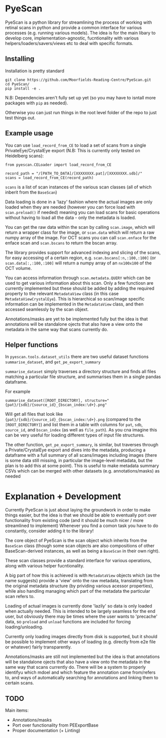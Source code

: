 # PyeScan

PyeScan is a python library for streamlining the process of working with retinal scans in python and provide a common interface for various processes (e.g. running various models). The idea is for the main libary to develop core, implementation-agnostic, fucntionality with various helpers/loaders/savers/views etc to deal with specific formats.


## Installing

Installation is pretty standard
```
git clone https://github.com/Moorfields-Reading-Centre/PyeScan.git
cd PyeScan/
pip install -e .
```

N.B: Dependencies aren't fully set up yet (so you may have to isntall more packages with `pip` as needed).

Otherwise you can just run things in the root level folder of the repo to just test things out.


## Example usage

You can use `load_record_from_CE` to load a set of scans from a single PrivateEye/CrystalEye export 
(N.B: This is currently only tested on Heidelberg scans):
```
from pyescan.CELoader import load_record_from_CE

record_path = "/[PATH_TO_DATA]/[XXXXXXXX.pat]/[XXXXXXXX.sdb]/"
scans = load_record_from_CE(record_path)
```

`scans` is a list of scan instances of the various scan classes (all of which inberit from the `BaseScan`)

Data loading is done in a 'lazy' fashion where the actual images are only loaded when they are needed (however you can force load with `scan.preload()` if needed) meaning you can load scans for basic operations without having to load all the data - only the metadata is loaded.

You can get the raw data within the scan by calling `scan.image`, which will return a wrapper class for the image, or `scan.data` which will return a raw numpy array of the image. For OCT scans you can call `scan.enface` for the enface scan and `scan.bscans` to return the bscan array.

The library provides support for advanced indexing and slicing of the scans, for easy accessing of a certain region, e.g. `scan.bscans[:n,:100,:100]` (or `scan.data[:,:100,:100]` will return a numpy array of an `nx100x100` of the OCT volume.

You can access information through `scan.metadata.QUERY` which can be used to get various information about this scan. Only a few functiosn are currently implemented but these should be added by adding the required property to the relevant `MetadataView` class (in this case `MetadataViewCrystalEye`). This is hierarchical so scan/image specific information can be implemented in the `MetadataView` class, and then accessed seamlessly by the scan objext.

Annotations/masks are yet to be implemented fully but the idea is that annotations will be standalone ojects that also have a view onto the metadata in the same way that scans currently do.

## Helper functions

In `pyescan.tools.dataset_utils` there are two useful dataset functions `summarise_dataset`, and `get_pe_export_summary`

`summarise_dataset` simply traverses a directory structure and finds all files matching a particular file structure, and summarises them in a single pandas dataframe.

For example
```
summarise_dataset([ROOT_DIRECTORY], structure="{pat}/{sdb}/{source_id}_{bscan_index:\d+}.png"
```
Will get all files that look like `{pat}/{sdb}/{source_id}_{bscan_index:\d+}.png` (compared to the `[ROOT_DIRECTORY]`) and list them in a table with columns for `pat`, `sdb`, `source_id`, and `bscan_index` (as well as `file_path`). As you cna imagine this can be very useful for loading different types of input file structures.

The other function, `get_pe_export_summary`, is similar, but traverses through a Private/CrystalEye export and dives into the metadata, producing a dataframe with a full summary of all scans/images including images (there is some data still missing, in particular the image-level metadata, but the plan is to add this at some point). This is useful to make metadata summary CSVs which can be merged with other datasets (e.g. annotations/masks) as needed 


# Explanation + Development

Currently PyeScan is just about laying the groundwork in order to make things easier, but the idea is that we should be able to eventually port over functionality from existing code (and it should be much nicer / more streamlined to implement) Whenever you find a comon task you have to do constantly, consider adding it to the library!

The core object of PyeScan is the scan object which inherits from the `BaseScan` class (though some scan objects are also compositions of other BaseScan-derived instances, as well as being a `BaseScan` in their own right).

These scan classes provide a standard interface for various operations, along with various helper fucntionality.

A big part of how this is achieved is with `MetadataView` objects which (as the name suggests) provide a 'view' onto the raw metadata, translating from the original metadata structure (by prividing various acessor properties), while also handling managing which part of the metadata the particular scan refers to.

Loading of actual images is currently done 'lazily' so data is only loaded when actually needed. This is intended to be largely seamless for the end user, but obviously there may be times where the user wants to 'precache' data, so `preload` and `unload` functions are included for forcing loading/unloading.

Currently only loading images directly from disk is supported, but it should be possible to implement other ways of loading (e.g. directly from e2e file or whatever) fairly transparently.

Annotations/masks are still not implemented but the idea is that annotations will be standalone ojects that also have a view onto the metadata in the same way that scans currently do. There will be a system to properly identifyu which mdoel and which feature the annotation came from/refers to, and ways of automatically searching for annotations and linking them to certain scans.


## TODO

Main items:
- Annotations/masks
- Port over functionality from PEExportBase
- Proper documentation (+ Linting)